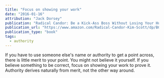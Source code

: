 ```yaml
---
title: "Focus on showing your work"
date: "2016-01-16"
attribution: "Jack Dorsey"
publication: "Radical Candor: Be a Kick-Ass Boss Without Losing Your Humanity"
publication_url: "https://www.amazon.com/Radical-Candor-Kim-Scott/dp/B01KTIEFEE"
publication_type: "book"
tags:
  - authority
---
```


If you have to use someone else's name or authority to get a point across, there is little merit to your point.  You might not believe it yourself.  If you believe something to be correct, focus on showing your work to prove it.  Authority derives naturally from merit, not the other way around.
